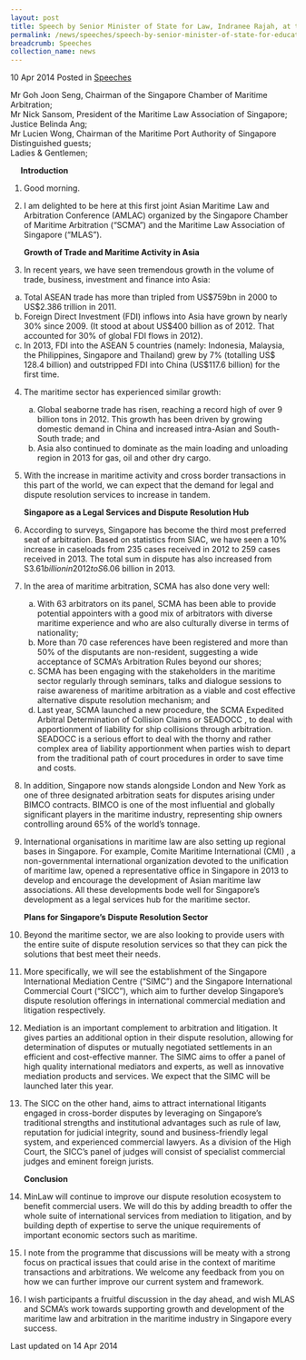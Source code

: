 ```yaml
---
layout: post
title: Speech by Senior Minister of State for Law, Indranee Rajah, at the Asian Maritime Law and Arbitration Conference
permalink: /news/speeches/speech-by-senior-minister-of-state-for-education-and-law--ms-ind
breadcrumb: Speeches
collection_name: news
---
```



10 Apr 2014 Posted in [Speeches](/news/speeches)

Mr Goh Joon Seng, Chairman of the Singapore Chamber of Maritime Arbitration;  
Mr Nick Sansom, President of the Maritime Law Association of Singapore;  
Justice Belinda Ang;  
Mr Lucien Wong, Chairman of the Maritime Port Authority of Singapore  
Distinguished guests;  
Ladies & Gentlemen;  

<p style="margin-left: 18px; font-weight:bold">Introduction</p>

 1. Good morning. 

 2. I am delighted to be here at this first joint Asian Maritime Law and Arbitration Conference (AMLAC) organized by the Singapore Chamber of Maritime Arbitration (“SCMA”) and the Maritime Law Association of Singapore (“MLAS”). 

    **Growth of Trade and Maritime Activity in Asia**


 3. In recent years, we have seen tremendous growth in the volume of trade, business, investment and finance into Asia:
   <ol style="list-style-type: lower-alpha">
   <li>Total ASEAN trade has more than tripled from US$759bn in 2000 to US$2.386 trillion in 2011. </li>
   <li>Foreign Direct Investment (FDI) inflows into Asia have grown by nearly 30% since 2009. (It stood at about US$400 billion as of      2012. That accounted for 30% of global FDI flows in 2012). </li> 
   <li>In 2013, FDI into the ASEAN 5 countries (namely: Indonesia, Malaysia, the Philippines, Singapore and Thailand) grew by 7%            (totalling US$ 128.4 billion) and outstripped FDI into China (US$117.6 billion) for the first time. </li> 
   </ol>



 4. The maritime sector has experienced similar growth:
    <ol style="list-style-type: lower-alpha">
    <li> Global seaborne trade has risen, reaching a record high of over 9 billion tons in 2012.  This growth has been driven by growing     domestic demand in China and increased intra-Asian and South-South trade; and</li>
    <li> Asia also continued to dominate as the main loading and unloading region in 2013 for gas, oil and other dry cargo.  </li>
    </ol>


 5. With the increase in maritime activity and cross border transactions in this part of the world, we can expect that the demand for legal and dispute resolution services to increase in tandem. 
    
    **Singapore as a Legal Services and Dispute Resolution Hub**


 6. According to surveys, Singapore has become the third most preferred seat of arbitration. Based on statistics from SIAC, we have seen a 10% increase in caseloads from 235 cases received in 2012 to 259 cases received in 2013. The total sum in dispute has also increased from S$3.61 billion in 2012 to S$6.06 billion in 2013. 

 7. In the area of maritime arbitration, SCMA has also done very well: 
    <ol style="list-style-type: lower-alpha">
    <li>With 63 arbitrators on its panel, SCMA has been able to provide potential appointers with a good mix of arbitrators with diverse     maritime experience and who are also culturally diverse in terms of nationality; </li>
    <li>More than 70 case references have been registered and more than 50% of the disputants are non-resident, suggesting a wide           acceptance of SCMA’s Arbitration Rules beyond our shores; </li>
    <li>SCMA has been engaging with the stakeholders in the maritime sector regularly through seminars, talks and dialogue sessions to       raise awareness of maritime arbitration as a viable and cost effective alternative dispute resolution mechanism; and </li>
    <li>Last year, SCMA launched a new procedure, the SCMA Expedited Arbitral Determination of Collision Claims or SEADOCC , to deal         with apportionment of liability for ship collisions through arbitration. SEADOCC is a serious effort to deal with the thorny and       rather complex area of liability apportionment when parties wish to depart from the traditional path of court procedures in order       to save time and costs. </li>
    </ol>


 8. In addition, Singapore now stands alongside London and New York as one of three designated arbitration seats for disputes arising under BIMCO contracts.  BIMCO is one of the most influential and globally significant players in the maritime industry, representing ship owners controlling around 65% of the world’s tonnage.  


 9. International organisations in maritime law are also setting up regional bases in Singapore. For example, Comite Maritime International (CMI) , a non-governmental international organization devoted to the unification of maritime law, opened a representative office in Singapore in 2013 to develop and encourage the development of Asian maritime law associations. All these developments bode well for Singapore’s development as a legal services hub for the maritime sector.
    
    **Plans for Singapore’s Dispute Resolution Sector**


10. Beyond the maritime sector, we are also looking to provide users with the entire suite of dispute resolution services so that they can pick the solutions that best meet their needs. 


11. More specifically, we will see the establishment of the Singapore International Mediation Centre (“SIMC”) and the Singapore International Commercial Court (“SICC”), which aim to further develop Singapore’s dispute resolution offerings in international commercial mediation and litigation respectively. 

12. Mediation is an important complement to arbitration and litigation. It gives parties an additional option in their dispute resolution, allowing for determination of disputes or mutually negotiated settlements in an efficient and cost-effective manner. The SIMC aims to offer a panel of high quality international mediators and experts, as well as innovative mediation products and services. We expect that the SIMC will be launched later this year.


13. The SICC on the other hand, aims to attract international litigants engaged in cross-border disputes by leveraging on Singapore’s traditional strengths and institutional advantages such as rule of law, reputation for judicial integrity, sound and business-friendly legal system, and experienced commercial lawyers. As a division of the High Court, the SICC’s panel of judges will consist of specialist commercial judges and eminent foreign jurists. 
    
    **Conclusion**


14. MinLaw will continue to improve our dispute resolution ecosystem to benefit commercial users. We will do this by adding breadth to offer the whole suite of international services from mediation to litigation, and by building depth of expertise to serve the unique requirements of important economic sectors such as maritime. 


15. I note from the programme that discussions will be meaty with a strong focus on practical issues that could arise in the context of maritime transactions and arbitrations. We welcome any feedback from you on how we can further improve our current system and framework.

16. I wish participants a fruitful discussion in the day ahead, and wish MLAS and SCMA’s work towards supporting growth and development of the maritime law and arbitration in the maritime industry in Singapore every success. 


<p class="right-side-updated">Last updated on 14 Apr 2014</p>


